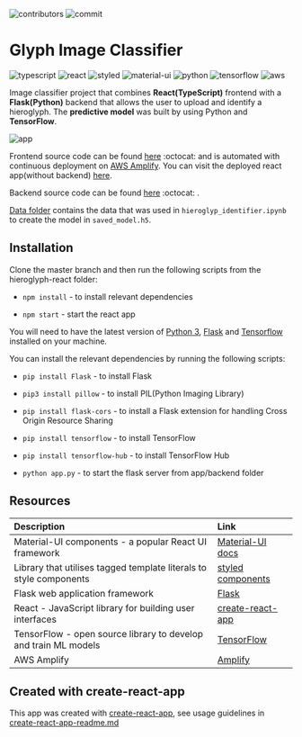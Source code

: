 
![contributors](https://img.shields.io/github/contributors/XandraV/hieroglyp-image-classifier?color=gold)
![commit](https://img.shields.io/github/last-commit/XandraV/hieroglyp-image-classifier?color=cyan)


# Glyph Image Classifier

![typescript](https://img.shields.io/badge/-TypeScript-007ACC?style=flat-square&logo=typescript&logoColor=white)
![react](https://img.shields.io/badge/-React-45b8d8?style=flat-square&logo=react&logoColor=white)
![styled](https://img.shields.io/badge/-Styled_Components-db7092?style=flat-square&logo=styled-components&logoColor=white)
![material-ui](https://img.shields.io/badge/-MaterialUI-0081CB?style=flat-square&logo=material-ui&logoColor=white)
![python](https://img.shields.io/badge/-Python-3776AB?style=flat-square&logo=python&logoColor=white)
![tensorflow](https://img.shields.io/badge/-Tensorflow-FF6F00?style=flat-square&logo=Tensorflow&logoColor=white)
![aws](https://img.shields.io/badge/-Amazon%20AWS-007ACC?style=flat-square&logo=Amazon%20Aws&logoColor=white)

Image classifier project that combines **React(TypeScript)** frontend with a **Flask(Python)** backend that allows the user to upload and identify a hieroglyph. The **predictive model** was built by using Python and **TensorFlow**.

![app](https://hieroglyphidentifier.s3.eu-west-2.amazonaws.com/hieroglyph.gif)

Frontend source code can be found [here](https://github.com/XandraV/hieroglyp-image-classifier/tree/master/app/hieroglyph-react) :octocat: and is automated with continuous deployment on [AWS Amplify](https://aws.amazon.com/amplify/). You can visit the deployed react app(without backend) [here](https://master.d2zd0hmxbpbx32.amplifyapp.com).

Backend source code can be found [here](https://github.com/XandraV/hieroglyp-image-classifier/tree/master/app/backend/) :octocat: .

[Data folder](https://github.com/XandraV/hieroglyp-image-classifier/tree/master/data) contains the data that was used in `hieroglyp_identifier.ipynb` to create the model in `saved_model.h5`.

## Installation

Clone the master branch and then run the following scripts from the hieroglyph-react folder:

- `npm install` - to install relevant dependencies

- `npm start` - start the react app

You will need to have the latest version of [Python 3](https://www.python.org/downloads/), [Flask](https://flask.palletsprojects.com/en/1.1.x/installation/) and [Tensorflow](https://www.tensorflow.org/install/) installed on your machine.

You can install the relevant dependencies by running the following scripts:
- `pip install Flask` - to install Flask

- `pip3 install pillow` - to install PIL(Python Imaging Library)

- `pip install flask-cors` - to install a Flask extension for handling Cross Origin Resource Sharing

- `pip install tensorflow` - to install TensorFlow

- `pip install tensorflow-hub` - to install TensorFlow Hub

- `python app.py` - to start the flask server from app/backend folder

## Resources

| Description                                                        | Link                                                                      |
| :----------------------------------------------------------------- | :------------------------------------------------------------------------ |
| Material-UI components - a popular React UI framework              | [Material-UI docs](https://material-ui.com/getting-started/installation/) |
| Library that utilises tagged template literals to style components | [styled components](https://styled-components.com/)                       |
| Flask web application framework                                    | [Flask](https://flask.palletsprojects.com/en/1.1.x/)                      |
| React - JavaScript library for building user interfaces            | [create-react-app](https://github.com/facebook/create-react-app)          |
|TensorFlow - open source library to develop and train ML models| [TensorFlow](https://www.tensorflow.org/) 
|AWS Amplify |  [Amplify](https://aws.amazon.com/amplify/)

## Created with create-react-app

This app was created with [create-react-app](https://github.com/facebook/create-react-app), see usage guidelines in [create-react-app-readme.md](create-react-app-readme.md)
